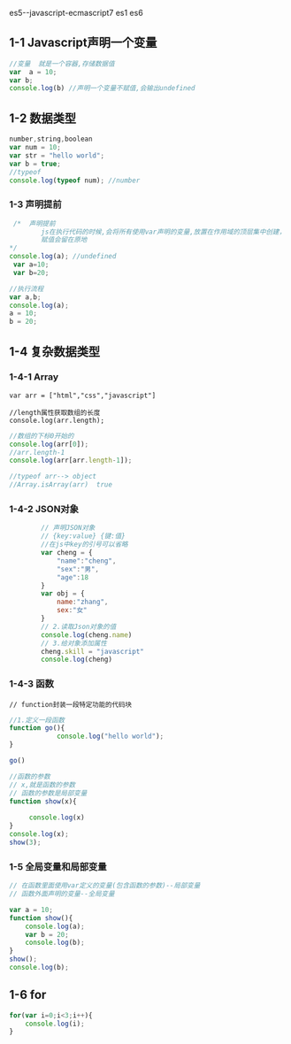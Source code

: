 es5--javascript-ecmascript7
es1
es6

## 1-1 Javascript声明一个变量

```js
//变量  就是一个容器,存储数据值
var  a = 10;
var b;
console.log(b) //声明一个变量不赋值,会输出undefined
```

## 1-2  数据类型 

```js
number,string,boolean
var num = 10;
var str = "hello world";
var b = true;
//typeof 
console.log(typeof num); //number
```

### 1-3 声明提前

```js
 /*  声明提前 
        js在执行代码的时候,会将所有使用var声明的变量,放置在作用域的顶层集中创建，
        赋值会留在原地
*/
console.log(a); //undefined
 var a=10;
 var b=20;
```

```js
//执行流程
var a,b;
console.log(a);
a = 10;
b = 20;
```

## 1-4 复杂数据类型

### 1-4-1 Array

```
var arr = ["html","css","javascript"]
```

```
//length属性获取数组的长度
console.log(arr.length);
```

```js
//数组的下标0开始的
console.log(arr[0]);
//arr.length-1
console.log(arr[arr.length-1]);
```

```js
//typeof arr--> object
//Array.isArray(arr)  true 
```

### 1-4-2 JSON对象

```js
        // 声明JSON对象
        // {key:value} {键:值}
        //在js中key的引号可以省略
        var cheng = {
            "name":"cheng",
            "sex":"男",
            "age":18
        }
        var obj = {
            name:"zhang",
            sex:"女"
        }
        // 2.读取Json对象的值
        console.log(cheng.name)
        // 3.给对象添加属性
        cheng.skill = "javascript"
        console.log(cheng)
```

### 1-4-3  函数

```
// function封装一段特定功能的代码块
```

```js
//1.定义一段函数
function go(){
            console.log("hello world");
}
```

```js
go()
```

```js
//函数的参数
// x,就是函数的参数  
// 函数的参数是局部变量
function show(x){
            
     console.log(x)
}
console.log(x);
show(3);
```

### 1-5 全局变量和局部变量

```js
// 在函数里面使用var定义的变量(包含函数的参数)--局部变量
// 函数外面声明的变量--全局变量
```

```js
var a = 10;
function show(){
    console.log(a);
    var b = 20;
    console.log(b);
}
show();
console.log(b);
```

## 1-6 for

```js
for(var i=0;i<3;i++){
    console.log(i);
}
```


